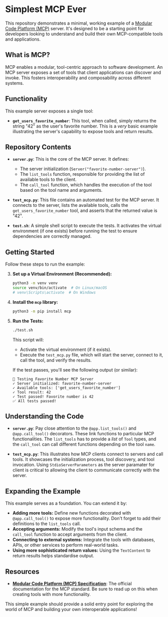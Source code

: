# Simplest MCP Ever

This repository demonstrates a minimal, working example of a [Modular Code Platform (MCP)](https://modcode.org/) server.  It's designed to be a starting point for developers looking to understand and build their own MCP-compatible tools and applications.

## What is MCP?

MCP enables a modular, tool-centric approach to software development.  An MCP server exposes a set of tools that client applications can discover and invoke.  This fosters interoperability and composability across different systems.

## Functionality

This example server exposes a single tool:

*   **`get_users_favorite_number`**: This tool, when called, simply returns the string "42" as the user's favorite number.  This is a *very* basic example illustrating the server's capability to expose tools and return results.

## Repository Contents

*   **`server.py`**: This is the core of the MCP server. It defines:
    *   The server initialization (`Server("favorite-number-server")`).
    *   The `list_tools` function, responsible for providing the list of available tools to the client.
    *   The `call_tool` function, which handles the execution of the tool based on the tool name and arguments.

*   **`test_mcp.py`**: This file contains an automated test for the MCP server. It connects to the server, lists the available tools, calls the `get_users_favorite_number` tool, and asserts that the returned value is "42".

*   **`test.sh`**: A simple shell script to execute the tests. It activates the virtual environment (if one exists) before running the test to ensure dependencies are correctly managed.


## Getting Started

Follow these steps to run the example:

3.  **Set up a Virtual Environment (Recommended):**

    ```bash
    python3 -m venv venv
    source venv/bin/activate  # On Linux/macOS
    # venv\Scripts\activate  # On Windows
    ```

4.  **Install the `mcp` library:**

    ```bash
    python3 -m pip install mcp
    ```

5.  **Run the Tests:**

    ```bash
    ./test.sh
    ```

    This script will:
    *   Activate the virtual environment (if it exists).
    *   Execute the `test_mcp.py` file, which will start the server, connect to it, call the tool, and verify the results.

    If the test passes, you'll see the following output (or similar):

    ```
    🧪 Testing Favorite Number MCP Server
    ✓ Server initialized: favorite-number-server
    ✓ Available tools: ['get_users_favorite_number']
    ✓ Tool result: 42
    ✓ Test passed! Favorite number is 42
    ✅ All tests passed!
    ```

## Understanding the Code

*   **`server.py`**: Pay close attention to the `@app.list_tools()` and `@app.call_tool()` decorators. These link functions to particular MCP functionalities.  The `list_tools` has to provide a *list* of `Tool` types, and the `call_tool` can call different functions depending on the tool `name`.

*   **`test_mcp.py`**:  This illustrates how MCP clients connect to servers and call tools. It showcases the initialization process, tool discovery, and tool invocation. Using `StdioServerParameters` as the server paramater for client is critical to allowing the client to communicate correctly with the server.

## Expanding the Example

This example serves as a foundation. You can extend it by:

*   **Adding more tools:** Define new functions decorated with `@app.call_tool()` to expose more functionality. Don't forget to add their definitions to the `list_tools` call.
*   **Accepting arguments:** Modify the tool's input schema and the `call_tool` function to accept arguments from the client.
*   **Connecting to external systems:** Integrate the tools with databases, APIs, or other services to perform real-world tasks.
*   **Using more sophisticated return values:** Using the `TextContent` to return results helps standardise output.

## Resources

*   **[Modular Code Platform (MCP) Specification](https://modcode.org/)**: The official documentation for the MCP standard. Be sure to read up on this when creating tools with more functionality.

This simple example should provide a solid entry point for exploring the world of MCP and building your own interoperable applications!
```
